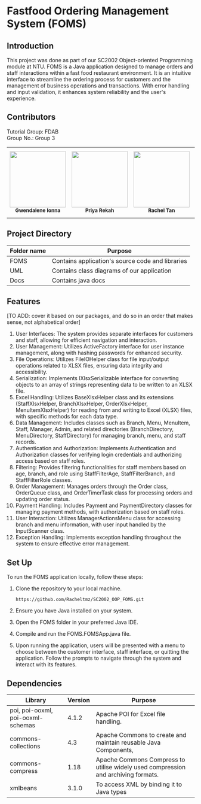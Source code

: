 # Fastfood Ordering Management System (FOMS)

## Introduction

This project was done as part of our SC2002 Object-oriented Programming module at NTU. FOMS is a Java application designed to manage orders and staff interactions within a fast food restaurant environment. It is an intuitive interface to streamline the ordering process for customers and the management of business operations and transactions. With error handling and input validation, it enhances system reliability and the user's experience.

## Contributors

Tutorial Group: FDAB<br/>
Group No.: Group 3

<table>
  <tr>
    <td align="center"><a href="https://github.com/gwenionna" target="_blank"><img src="https://cdn.pixabay.com/photo/2014/12/21/23/28/hamburger-575607_960_720.png" width="150px;" alt=""/></a><br /><sub><b>Gwendalene Ionna</b></sub><br /></td>
    <td align="center"><a href="https://github.com/Priyarekah" target="_blank"><img src="https://cdn.pixabay.com/photo/2014/04/02/10/53/pizza-303459_960_720.png" width="150px;" alt=""/></a><br /><sub><b>Priya Rekah</b></sub><br /></td>
    <td align="center"><a href="https://github.com/Racheltmz" target="_blank"><img src="https://cdn.pixabay.com/photo/2017/01/11/11/33/salad-1976194_960_720.png" width="150px;" alt=""/></a><br /><sub><b>Rachel Tan</b></sub><br /></td>
    <td align="center"><a href="https://github.com/afreenrafi" target="_blank"><img src="https://cdn.pixabay.com/photo/2016/03/05/19/02/sushi-1239059_960_720.jpg" width="150px;" alt=""/></a><br /><sub><b>Rafiabdul Subuhan Afreen</b></sub><br /></td>
    <td align="center"><a href="https://github.com/snnjana" target="_blank"><img src="https://cdn.pixabay.com/photo/2016/11/22/23/08/appetite-1853330_960_720.jpg" width="150px;" alt=""/></a><br /><sub><b>Sanjana Shanmugasundaram</b></sub><br /></td>
  </tr>
</table>


## Project Directory

| Folder name  | Purpose |
| -------- | ------- |
| FOMS| Contains application's source code and libraries|
| UML | Contains class diagrams of our application |
| Docs | Contains java docs | 

## Features

[TO ADD: cover it based on our packages, and do so in an order that makes sense, not alphabetical order]

1. User Interfaces: The system provides separate interfaces for customers and staff, allowing for efficient navigation and interaction.
2. User Management: Utilizes ActiveFactory interface for user instance management, along with hashing passwords for enhanced security.
3. File Operations: Utilizes FileIOHelper class for file input/output operations related to XLSX files, ensuring data integrity and accessibility.
4. Serialization: Implements IXlsxSerializable interface for converting objects to an array of strings representing data to be written to an XLSX file.
5. Excel Handling: Utilizes BaseXlsxHelper class and its extensions (StaffXlsxHelper, BranchXlsxHelper, OrderXlsxHelper, MenuItemXlsxHelper) for reading from and writing to Excel (XLSX) files, with specific methods for each data type.
6. Data Management: Includes classes such as Branch, Menu, MenuItem, Staff, Manager, Admin, and related directories (BranchDirectory, MenuDirectory, StaffDirectory) for managing branch, menu, and staff records.
7. Authentication and Authorization: Implements Authentication and Authorization classes for verifying login credentials and authorizing access based on staff roles.
8. Filtering: Provides filtering functionalities for staff members based on age, branch, and role using StaffFilterAge, StaffFilterBranch, and StaffFilterRole classes.
9. Order Management: Manages orders through the Order class, OrderQueue class, and OrderTimerTask class for processing orders and updating order status.
10. Payment Handling: Includes Payment and PaymentDirectory classes for managing payment methods, with authorization based on staff roles.
11. User Interaction: Utilizes ManagerActionsMenu class for accessing branch and menu information, with user input handled by the InputScanner class.
12. Exception Handling: Implements exception handling throughout the system to ensure effective error management.

## Set Up

To run the FOMS application locally, follow these steps:

1. Clone the repository to your local machine.

       https://github.com/Racheltmz/SC2002_OOP_FOMS.git

2. Ensure you have Java installed on your system.
3. Open the FOMS folder in your preferred Java IDE.
4. Compile and run the FOMS.FOMSApp.java file.
5. Upon running the application, users will be presented with a menu to choose between the customer interface, staff interface, or quitting the application. Follow the prompts to navigate through the system and interact with its features.

## Dependencies

| Library  | Version | Purpose                             |
| -------- | ------- | ----------------------------------- |
| poi, poi-ooxml, poi-ooxml-schemas | 4.1.2 | Apache POI for Excel file handling. |
| commons-collections | 4.3 | Apache Commons to create and maintain reusable Java Components, |
| commons-compress | 1.18 | Apache Commons Compress to utilise widely used compression and archiving formats. |
| xmlbeans | 3.1.0 | To access XML by binding it to Java types |
